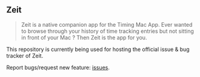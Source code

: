 ## Zeit

> Zeit is a native companion app for the Timing Mac App. Ever wanted to browse through your history of time tracking entries but not sitting in front of your Mac ? Then Zeit is the app for you.

This repository is currently being used for hosting the official issue & bug tracker of Zeit.

Report bugs/request new feature: [issues](https://github.com/alexanderwe/Zeit/issues).
